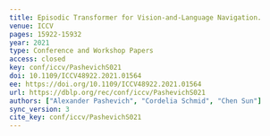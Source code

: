 ```yaml
---
title: Episodic Transformer for Vision-and-Language Navigation.
venue: ICCV
pages: 15922-15932
year: 2021
type: Conference and Workshop Papers
access: closed
key: conf/iccv/PashevichS021
doi: 10.1109/ICCV48922.2021.01564
ee: https://doi.org/10.1109/ICCV48922.2021.01564
url: https://dblp.org/rec/conf/iccv/PashevichS021
authors: ["Alexander Pashevich", "Cordelia Schmid", "Chen Sun"]
sync_version: 3
cite_key: conf/iccv/PashevichS021
---
```

